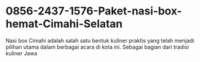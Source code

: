 # 0856-2437-1576-Paket-nasi-box-hemat-Cimahi-Selatan
Nasi box Cimahi adalah salah satu bentuk kuliner praktis yang telah menjadi pilihan utama dalam berbagai acara di kota ini. Sebagai bagian dari tradisi kuliner Jawa 
